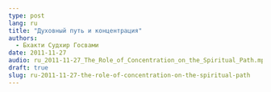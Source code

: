 ```yaml
---
type: post
lang: ru
title: "Духовный путь и концентрация"
authors:
  - Бхакти Судхир Госвами
date: 2011-11-27
audio: ru_2011-11-27_The_Role_of_Concentration_on_the_Spiritual_Path.mp3
draft: true
slug: ru-2011-11-27-the-role-of-concentration-on-the-spiritual-path
---
```



